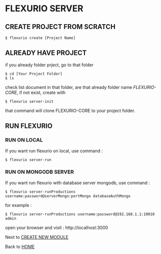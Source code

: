 # FLEXURIO SERVER

## CREATE PROJECT FROM SCRATCH
```
$ flexurio create [Project Name]

```

## ALREADY HAVE PROJECT

if you already folder prject, go to that folder
```
$ cd [Your Project Folder]
$ ls

```

check list document in that folder, are that already folder name *FLEXURIO-CORE*, if not exist, create with

```
$ flexurio server-init
```

that command will clone FLEXURIO-CORE to your project folder.

## RUN FLEXURIO

### RUN ON LOCAL
If you want run flexurio on local, use command :
```
$ flexurio server-run
```
### RUN ON MONGODB SERVER
If you want run flexurio with database server mongodb, use command :
```
$ flexurio server-runProductions username:password@serverMongo:portMongo databaseAuthMongo
```

for example :
```
$ flexurio server-runProductions username:password@192.168.1.1:10010 admin

```

open your browser and visit : http://localhost:3000


Next to [CREATE NEW MODULE](https://vneu.github.io/FLEXURIO-CLI/doc/server_createmodule)

Back to [HOME](https://vneu.github.io/FLEXURIO-CLI/)
